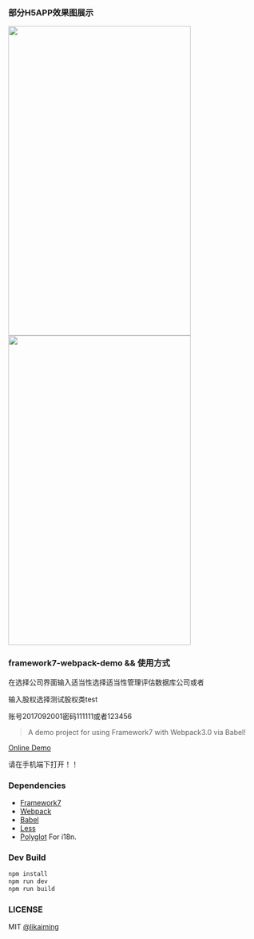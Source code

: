 ### 部分H5APP效果图展示

<img src="http://sdx.hefupb.com/dist/images/sdx_homeYs.gif" width="365" height="619"/> <img src="http://sdx.hefupb.com/dist/images/questionnaire.gif" width="365" height="619">

                                                            
### framework7-webpack-demo && 使用方式
在选择公司界面输入适当性选择适当性管理评估数据库公司或者

输入股权选择测试股权类test

账号2017092001密码111111或者123456
> A demo project for using Framework7 with Webpack3.0 via Babel!

[Online Demo](http://sdx.hefupb.com/dist/#!/page/main.html)

请在手机端下打开！！

### Dependencies

* [Framework7](http://framework7.io/)
* [Webpack](https://webpack.js.org/)
* [Babel](https://babeljs.io/)
* [Less](https://github.com/less/less.js)
* [Polyglot](https://github.com/airbnb/polyglot.js) For i18n.

### Dev Build

```bash
npm install
npm run dev
npm run build
```

### LICENSE

MIT [@likaiming](https://github.com/fxk01/)




